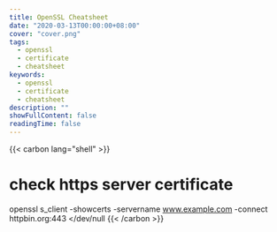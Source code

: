```yaml
---
title: OpenSSL Cheatsheet
date: "2020-03-13T00:00:00+08:00"
cover: "cover.png"
tags: 
  - openssl
  - certificate
  - cheatsheet
keywords: 
  - openssl
  - certificate
  - cheatsheet
description: ""
showFullContent: false
readingTime: false
---
```


{{< carbon lang="shell" >}}
# check https server certificate 
openssl s_client -showcerts -servername www.example.com -connect httpbin.org:443 </dev/null
{{< /carbon >}}